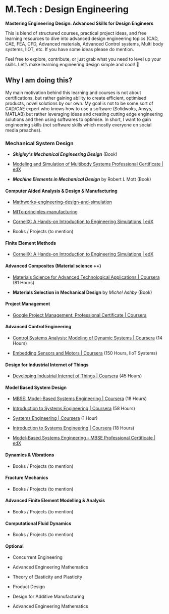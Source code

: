 # M.Tech : Design Engineering

**Mastering Engineering Design: Advanced Skills for Design Engineers**

This is blend of structured courses, practical project ideas, and free learning resources to dive into advanced design engineering topics (CAD, CAE, FEA, CFD, Advanced materials, Advanced Control systems, Multi body systems, IIOT, etc. If you have some ideas please do mention. 

Feel free to explore, contribute, or just grab what you need to level up your skills. Let’s make learning engineering design simple and cool! 🚀

## Why I am doing this?

My main motivation behind this learning and courses is not about certifications, but rather gaining ability to create efficient, optimised products, novel solutions by our own. My goal is not to be some sort of CAD/CAE expert who knows how to use a software (Solidwoks, Ansys, MATLAB) but rather leveraging ideas and creating cutting edge engineering solutions and then using softwares to optimise. In short, I want to gain engineering skills (not software skills which mostly everyone on social media preaches).


### Mechanical System Design

- ***Shigley's Mechanical Engineering Design*** (Book)

- [Modeling and Simulation of Multibody Systems Professional Certificate | edX](https://www.edx.org/certificates/professional-certificate/louvainx-modeling-and-simulation-of-multibody-systems)

- ***Machine Elements in Mechanical Design*** by Robert L Mott (Book)


#### Computer Aided Analysis & Design & Manufacturing

- [Mathworks-engineering-design-and-simulation](https://www.edx.org/certificates/professional-certificate/mathworks-engineering-design-and-simulation)

- [MITx-principles-manufacturing](https://www.edx.org/masters/micromasters/mitx-principles-manufacturing)

- [CornellX: A Hands-on Introduction to Engineering Simulations | edX](https://www.edx.org/learn/engineering/cornell-university-a-hands-on-introduction-to-engineering-simulations?correlationId=112d89af-1698-43fd-a768-60070eaeb5d6)

- Books / Projects (to mention)


#### Finite Element Methods

- [CornellX: A Hands-on Introduction to Engineering Simulations | edX](https://www.edx.org/learn/engineering/cornell-university-a-hands-on-introduction-to-engineering-simulations?correlationId=112d89af-1698-43fd-a768-60070eaeb5d6)



#### Advanced Composites (Material science ++)


- [Materials Science for Advanced Technological Applications | Coursera](https://www.coursera.org/specializations/materials-science-for-advanced-technological-applications) (81 Hours)

- **Materials Selection in Mechanical Design** by *Michel Ashby* (Book)


#### Project Management

- [Google Project Management: Professional Certificate | Coursera](https://www.coursera.org/professional-certificates/google-project-management)





#### Advanced Control Engineering

- [Control Systems Analysis: Modeling of Dynamic Systems | Coursera](https://www.coursera.org/learn/modeling-feedback-systems) (14 Hours)

- [Embedding Sensors and Motors | Coursera](https://www.coursera.org/specializations/embedding-sensors-motors) (150 Hours, IIoT Systems)



#### Design for Industrial Internet of Things

- [Developing Industrial Internet of Things | Coursera](https://www.coursera.org/specializations/developing-industrial-iot) (45 Hours)



#### Model Based System Design

- [MBSE: Model-Based Systems Engineering | Coursera](https://www.coursera.org/learn/mbse) (18 Hours)

- [Introduction to Systems Engineering | Coursera](https://www.coursera.org/specializations/introduction-systems-engineering) (58 Hours)

- [Systems Engineering | Coursera](https://www.coursera.org/learn/systems-engineering-mathworks) (1 Hour)

- [Introduction to Systems Engineering | Coursera](https://www.coursera.org/learn/systems-engineering) (18 Hours)

- [Model-Based Systems Engineering - MBSE Professional Certificate | edX](https://www.edx.org/certificates/professional-certificate/israelx-model-based-systems-engineering?correlationId=21d85bda-970d-48e9-9535-edb45fc4935f)




#### Dynamics & Vibrations
- Books / Projects (to mention)

#### Fracture Mechanics
- Books / Projects (to mention)


#### Advanced Finite Element Modelling & Analysis

- Books / Projects (to mention)

#### Computational Fluid Dynamics

- Books / Projects (to mention)

#### Optional

- Concurrent Engineering

- Advanced Engineering Mathematics

- Theory of Elasticity and Plasticity

- Product Design 

- Design for Additive Manufacturing

- Advanced Engineering Mathematics
